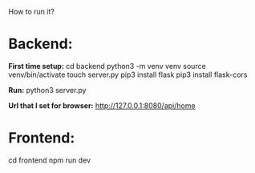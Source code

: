 How to run it?

# Backend:

**First time setup:**
cd backend
python3 -m venv venv
source venv/bin/activate
touch server.py
pip3 install flask
pip3 install flask-cors

**Run:**
python3 server.py

**Url that I set for browser:**
http://127.0.0.1:8080/api/home


# Frontend:

cd frontend
npm run dev
